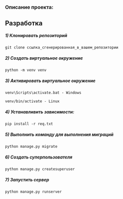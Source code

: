 <h2 alingn='center'></h2>

### Описание проекта:
    

## Разработка



##### 1) Клонировать репозиторий

    git clone ссылка_сгенерированная_в_вашем_репозитории

##### 2) Создать виртуальное окружение

    python -m venv venv
    
##### 3) Активировать виртуальное окружение

    venv\Scripts\activate.bat - Windows

    venv/bin/activate - Linux

##### 4) Устанавливить зависимости:

    pip install -r req.txt

##### 5) Выполнить команду для выполнения миграций

    python manage.py migrate
    
##### 6) Создать суперпользователя

    python manage.py createsuperuser
    
##### 7) Запустить сервер

    python manage.py runserver
